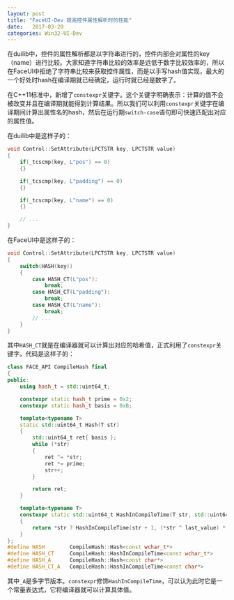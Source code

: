 ```yaml
---
layout: post
title: "FaceUI-Dev 提高控件属性解析时的性能"
date:   2017-03-20
categories: Win32-UI-Dev
---
```


在duilib中，控件的属性解析都是以字符串进行的，控件内部会对属性的key（name）进行比较。大家知道字符串比较的效率是远低于数字比较效率的，所以在FaceUI中拒绝了字符串比较来获取控件属性，而是以手写hash值实现，最大的一个好处时hash在编译期就已经确定，运行时就已经是数字了。

在C++11标准中，新增了```constexpr```关键字。这个关键字明确表示：计算的值不会被改变并且在编译期就能得到计算结果。所以我们可以利用```constexpr```关键字在编译期间计算出属性名的hash，然后在运行期```switch-case```语句即可快速匹配出对应的属性值。

在duilib中是这样子的：  

``` c++
void Control::SetAttribute(LPCTSTR key, LPCTSTR value)
{
    if(_tcscmp(key, L"pos") == 0)
    {}

    if(_tcscmp(key, L"padding") == 0)
    {}

    if(_tcscmp(key, L"name") == 0)
    {}

    // ...
}
```
在FaceUI中是这样子的：  

``` c++
void Control::SetAttribute(LPCTSTR key, LPCTSTR value)
{
    switch(HASH(key))
    {
        case HASH_CT(L"pos"):
            break;
        case HASH_CT(L"padding"):
            break;
        case HASH_CT(L"name"):
            break;
        // ...
    }
}
```

其中```HASH_CT```就是在编译器就可以计算出对应的哈希值，正式利用了```constexpr```关键字。代码是这样子的：  

``` c++
class FACE_API CompileHash final
{
public:
    using hash_t = std::uint64_t;

    constexpr static hash_t prime = 0x2;
    constexpr static hash_t basis = 0xB;

    template<typename T>
    static std::uint64_t Hash(T str)
    {
        std::uint64_t ret{ basis };
        while (*str)
        {
            ret ^= *str;
            ret *= prime;
            str++;
        }

        return ret;
    }

    template<typename T>
    constexpr static std::uint64_t HashInCompileTime(T str, std::uint64_t last_value = basis)
    {
        return *str ? HashInCompileTime(str + 1, (*str ^ last_value) * prime) : last_value;
    }
};
#define HASH        CompileHash::Hash<const wchar_t*>
#define HASH_CT     CompileHash::HashInCompileTime<const wchar_t*>
#define HASH_A      CompileHash::Hash<const char*>
#define HASH_CT_A   CompileHash::HashInCompileTime<const char*>
```

其中```_A```是多字节版本。```constexpr```修饰```HashInCompileTime```，可以认为此时它是一个常量表达式，它将编译器就可以计算具体值。